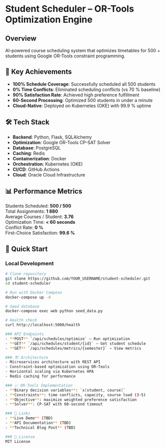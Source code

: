 # Student Scheduler – OR-Tools Optimization Engine

## Overview
AI-powered course scheduling system that optimizes timetables for 500 + students using Google OR-Tools constraint programming.

## 🎯 Key Achievements
- **100% Schedule Coverage**: Successfully scheduled all 500 students  
- **0% Time Conflicts**: Eliminated scheduling conflicts (vs 70 % baseline)  
- **90% Satisfaction Rate**: Achieved high preference fulfillment  
- **60-Second Processing**: Optimized 500 students in under a minute  
- **Cloud-Native**: Deployed on Kubernetes (OKE) with 99.9 % uptime  

## 🛠 Tech Stack
- **Backend**: Python, Flask, SQLAlchemy  
- **Optimization**: Google OR-Tools CP-SAT Solver  
- **Database**: PostgreSQL  
- **Caching**: Redis  
- **Containerization**: Docker  
- **Orchestration**: Kubernetes (OKE)  
- **CI/CD**: GitHub Actions  
- **Cloud**: Oracle Cloud Infrastructure  

## 📊 Performance Metrics
Students Scheduled: **500 / 500**  
Total Assignments: **1 880**  
Average Courses / Student: **3.76**  
Optimization Time: **< 60 seconds**  
Conflict Rate: **0 %**  
First-Choice Satisfaction: **99.6 %**

## 🚀 Quick Start

### Local Development
```bash
# Clone repository
git clone https://github.com/YOUR_USERNAME/student-scheduler.git
cd student-scheduler

# Run with Docker Compose
docker-compose up -d

# Seed database
docker-compose exec web python seed_data.py

# Health check
curl http://localhost:5000/health

### API Endpoints
- **POST** `/api/schedules/optimize` – Run optimization  
- **GET** `/api/schedules/student/{id}` – Get student schedule  
- **GET** `/api/schedules/metrics/{semester}` – View metrics  

### 🏗 Architecture
- Microservices architecture with REST API  
- Constraint-based optimization using OR-Tools  
- Horizontal scaling via Kubernetes HPA  
- Redis caching for performance  

### 📈 OR-Tools Implementation
- **Binary decision variables**: `x[student, course]`  
- **Constraints**: time conflicts, capacity, course load (3-5)  
- **Objective**: maximize weighted preference satisfaction  
- **Solver**: CP-SAT with 60-second timeout  

### 🔗 Links
- **Live Demo** (TBD)  
- **API Documentation** (TBD)  
- **Technical Blog Post** (TBD)  

### 📝 License
MIT License

